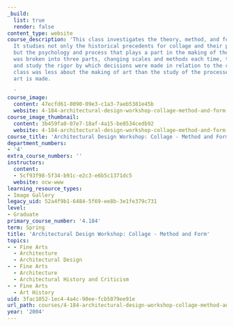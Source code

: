```yaml
---
_build:
  list: true
  render: false
content_type: website
course_description: 'This class investigates the theory, method, and form of collage.
  It studies not only the historical precedents for collage and their physical attributes,
  but the psychology and process that plays a part in the making of them. The class
  was broken into three parts, changing scales and methods each time, to introduce
  and study the rigor by which decisions were made in relation to the collage. The
  class was less about the making of art than the study of the processes by which
  art is made.

  '
course_image:
  content: 47ecfd61-8090-09e3-c1a3-7aeb5381e45b
  website: 4-184-architectural-design-workshop-collage-method-and-form-spring-2004
course_image_thumbnail:
  content: 3b459fa0-07e7-18af-4a15-be8534cedb92
  website: 4-184-architectural-design-workshop-collage-method-and-form-spring-2004
course_title: 'Architectural Design Workshop: Collage - Method and Form'
department_numbers:
- '4'
extra_course_numbers: ''
instructors:
  content:
  - 5cf93f98-5f34-b91c-e2c3-e6b5c1371dc5
  website: ocw-www
learning_resource_types:
- Image Gallery
legacy_uid: 52a4f9b1-6484-5f69-ee8b-3e1fe379c731
level:
- Graduate
primary_course_number: '4.184'
term: Spring
title: 'Architectural Design Workshop: Collage - Method and Form'
topics:
- - Fine Arts
  - Architecture
  - Architectural Design
- - Fine Arts
  - Architecture
  - Architectural History and Criticism
- - Fine Arts
  - Art History
uid: 3fac1052-1ec4-4a4c-90ee-fcb5079ee91e
url_path: courses/4-184-architectural-design-workshop-collage-method-and-form-spring-2004
year: '2004'
---
```

